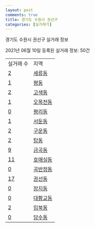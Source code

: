 ```yaml
---
layout: post
comments: true
title: 경기도 수원시 권선구
categories: [실거래가]
---
```


경기도 수원시 권선구 실거래 정보

2021년 06월 10일 등록된 실거래 정보: 50건


<table>
  <tr>
    <td>실거래 수</td>
    <td>지역</td>
  </tr>

  
  <tr>
    <td><a href="4111312600.html">2</a></td>
    <td><a href="4111312600.html">세류동</a></td>
  </tr>
    

  <tr>
    <td><a href="4111312700.html">1</a></td>
    <td><a href="4111312700.html">평동</a></td>
  </tr>
    

  <tr>
    <td><a href="4111312800.html">2</a></td>
    <td><a href="4111312800.html">고색동</a></td>
  </tr>
    

  <tr>
    <td><a href="4111312900.html">1</a></td>
    <td><a href="4111312900.html">오목천동</a></td>
  </tr>
    

  <tr>
    <td><a href="4111313000.html">0</a></td>
    <td><a href="4111313000.html">평리동</a></td>
  </tr>
    

  <tr>
    <td><a href="4111313100.html">1</a></td>
    <td><a href="4111313100.html">서둔동</a></td>
  </tr>
    

  <tr>
    <td><a href="4111313200.html">2</a></td>
    <td><a href="4111313200.html">구운동</a></td>
  </tr>
    

  <tr>
    <td><a href="4111313300.html">2</a></td>
    <td><a href="4111313300.html">탑동</a></td>
  </tr>
    

  <tr>
    <td><a href="4111313400.html">9</a></td>
    <td><a href="4111313400.html">금곡동</a></td>
  </tr>
    

  <tr>
    <td><a href="4111313500.html">11</a></td>
    <td><a href="4111313500.html">호매실동</a></td>
  </tr>
    

  <tr>
    <td><a href="4111313600.html">0</a></td>
    <td><a href="4111313600.html">곡반정동</a></td>
  </tr>
    

  <tr>
    <td><a href="4111313700.html">17</a></td>
    <td><a href="4111313700.html">권선동</a></td>
  </tr>
    

  <tr>
    <td><a href="4111313800.html">0</a></td>
    <td><a href="4111313800.html">장지동</a></td>
  </tr>
    

  <tr>
    <td><a href="4111313900.html">0</a></td>
    <td><a href="4111313900.html">대황교동</a></td>
  </tr>
    

  <tr>
    <td><a href="4111314000.html">2</a></td>
    <td><a href="4111314000.html">입북동</a></td>
  </tr>
    

  <tr>
    <td><a href="4111314100.html">0</a></td>
    <td><a href="4111314100.html">당수동</a></td>
  </tr>
    


</table>
    